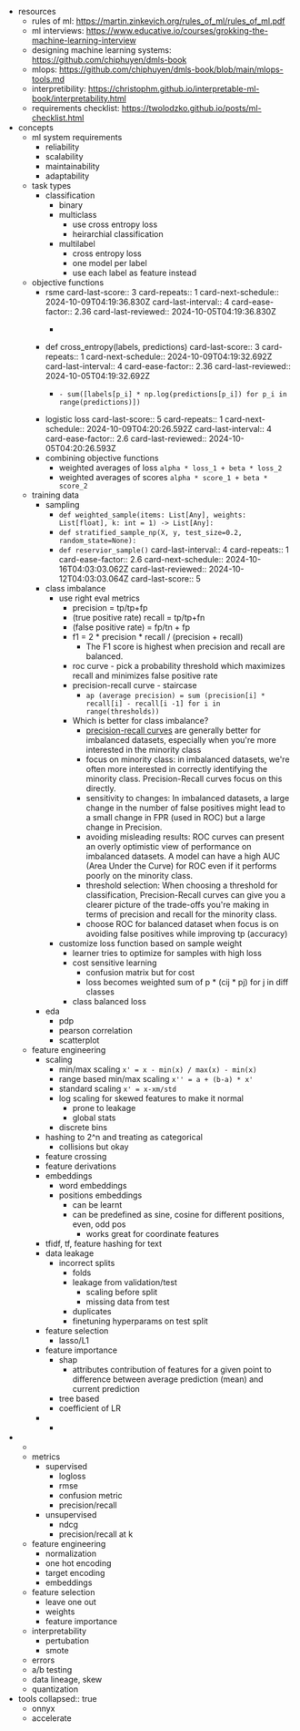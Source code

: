 - resources
	- rules of ml: https://martin.zinkevich.org/rules_of_ml/rules_of_ml.pdf
	- ml interviews: https://www.educative.io/courses/grokking-the-machine-learning-interview
	- designing machine learning systems: https://github.com/chiphuyen/dmls-book
	- mlops: https://github.com/chiphuyen/dmls-book/blob/main/mlops-tools.md
	- interpretibility: https://christophm.github.io/interpretable-ml-book/interpretability.html
	- requirements checklist: https://twolodzko.github.io/posts/ml-checklist.html
- concepts
	- ml system requirements
		- reliability
		- scalability
		- maintainability
		- adaptability
	- task types
		- classification
			- binary
			- multiclass
				- use cross entropy loss
				- heirarchial classification
			- multilabel
				- cross entropy loss
				- one model per label
				- use each label as feature instead
	- objective functions
		- rsme
		  card-last-score:: 3
		  card-repeats:: 1
		  card-next-schedule:: 2024-10-09T04:19:36.830Z
		  card-last-interval:: 4
		  card-ease-factor:: 2.36
		  card-last-reviewed:: 2024-10-05T04:19:36.830Z
			- ```
			  ```
		- def cross_entropy(labels, predictions)
		  card-last-score:: 3
		  card-repeats:: 1
		  card-next-schedule:: 2024-10-09T04:19:32.692Z
		  card-last-interval:: 4
		  card-ease-factor:: 2.36
		  card-last-reviewed:: 2024-10-05T04:19:32.692Z
			- ```
			  - sum([labels[p_i] * np.log(predictions[p_i]) for p_i in range(predictions)])
			  ```
		- logistic loss
		  card-last-score:: 5
		  card-repeats:: 1
		  card-next-schedule:: 2024-10-09T04:20:26.592Z
		  card-last-interval:: 4
		  card-ease-factor:: 2.6
		  card-last-reviewed:: 2024-10-05T04:20:26.593Z
		- combining objective functions
			- weighted averages of loss ``alpha * loss_1 + beta * loss_2``
			- weighted averages of scores ``alpha * score_1 + beta * score_2``
	- training data
		- sampling
			- ``def weighted_sample(items: List[Any], weights: List[float], k: int = 1) -> List[Any]:``
			- ``def stratified_sample_np(X, y, test_size=0.2, random_state=None):``
			- ``def reservior_sample()``
			  card-last-interval:: 4
			  card-repeats:: 1
			  card-ease-factor:: 2.6
			  card-next-schedule:: 2024-10-16T04:03:03.062Z
			  card-last-reviewed:: 2024-10-12T04:03:03.064Z
			  card-last-score:: 5
		- class imbalance
			- use right eval metrics
				- precision = tp/tp+fp
				- (true positive rate) recall = tp/tp+fn
				- (false positive rate) = fp/tn + fp
				- f1 = 2 * precision * recall / (precision + recall)
					- The F1 score is highest when precision and recall are balanced.
				- roc curve - pick a probability threshold which maximizes recall and minimizes false positive rate
				- precision-recall curve - staircase
					- ``ap (average precision) = sum (precision[i] * recall[i] - recall[i -1] for i in range(thresholds))``
				- Which is better for class imbalance?
					- [precision-recall curves](https://scikit-learn.org/stable/auto_examples/model_selection/plot_precision_recall.html) are generally better for imbalanced datasets, especially when you're more interested in the minority class
					- focus on minority class: in imbalanced datasets, we're often more interested in correctly identifying the minority class. Precision-Recall curves focus on this directly.
					- sensitivity to changes: In imbalanced datasets, a large change in the number of false positives might lead to a small change in FPR (used in ROC) but a large change in Precision.
					- avoiding misleading results: ROC curves can present an overly optimistic view of performance on imbalanced datasets. A model can have a high AUC (Area Under the Curve) for ROC even if it performs poorly on the minority class.
					- threshold selection: When choosing a threshold for classification, Precision-Recall curves can give you a clearer picture of the trade-offs you're making in terms of precision and recall for the minority class.
					- choose ROC for balanced dataset when focus is on avoiding false positives while improving tp (accuracy)
			- customize loss function based on sample weight
				- learner tries to optimize for samples with high loss
				- cost sensitive learning
					- confusion matrix but for cost
					- loss becomes weighted sum of p * (cij * pj) for j in diff classes
				- class balanced loss
		- eda
			- pdp
			- pearson correlation
			- scatterplot
	- feature engineering
		- scaling
			- min/max scaling ``x' = x - min(x) / max(x) - min(x)``
			- range based min/max scaling ``x'' = a + (b-a) * x'``
			- standard scaling ``x' = x-xm/std``
			- log scaling for skewed features to make it normal
				- prone to leakage
				- global stats
			- discrete bins
		- hashing to 2^n and treating as categorical
			- collisions but okay
		- feature crossing
		- feature derivations
		- embeddings
			- word embeddings
			- positions embeddings
				- can be learnt
				- can be predefined as sine, cosine for different positions, even, odd pos
					- works great for coordinate features
		- tfidf, tf, feature hashing for text
		- data leakage
			- incorrect splits
				- folds
				- leakage from validation/test
					- scaling before split
					- missing data from test
				- duplicates
				- finetuning hyperparams on test split
		- feature selection
			- lasso/L1
		- feature importance
			- shap
				- attributes contribution of features for a given point to difference between average prediction (mean) and current prediction
			- tree based
			- coefficient of LR
		-
			-
-
	-
	- metrics
		- supervised
			- logloss
			- rmse
			- confusion metric
			- precision/recall
		- unsupervised
			- ndcg
			- precision/recall at k
	- feature engineering
		- normalization
		- one hot encoding
		- target encoding
		- embeddings
	- feature selection
		- leave one out
		- weights
		- feature importance
	- interpretability
		- pertubation
		- smote
	- errors
	- a/b testing
	- data lineage, skew
	- quantization
- tools
  collapsed:: true
	- onnyx
	- accelerate